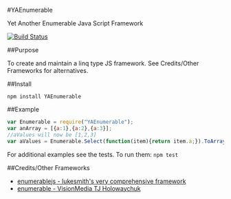 #YAEnumerable

  Yet Another Enumerable Java Script Framework

[![Build Status](https://travis-ci.org/tjchaplin/YAEnumerable.png)](https://travis-ci.org/tjchaplin/YAEnumerable)

##Purpose

  To create and maintain a linq type JS framework.  See Credits/Other Frameworks for alternatives.

##Install

  `npm install YAEnumerable`

##Example

  ```javascript
  var Enumerable = require("YAEnumerable");
  var anArray = [{a:1},{a:2},{a:3}];
  //aValues will now be [1,2,3]
  var aValues = Enumerable.Select(function(item){return item.a;}).ToArray();
  ```
  For additional examples see the tests.  To run them:
  `npm test`
  
##Credits/Other Frameworks
  
  * [enumerablejs - lukesmith's very comprehensive framework](https://github.com/lukesmith/enumerablejs.git)
  * [enumerable - VisionMedia TJ Holowaychuk](https://github.com/component/enumerable.git)
